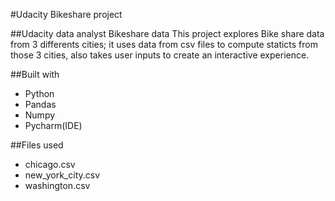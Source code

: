 #Udacity Bikeshare project

##Udacity data analyst Bikeshare data
This project explores Bike share data from 3 differents cities; it uses data from csv files to compute staticts from those 3 cities, also takes user inputs to create an interactive experience.

##Built with
- Python 
- Pandas
- Numpy
- Pycharm(IDE)

##Files used
- chicago.csv
- new_york_city.csv
- washington.csv